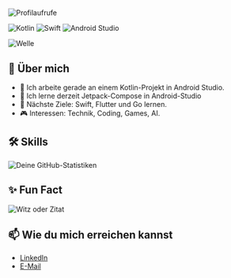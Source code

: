 # 


![Profilaufrufe](https://komarev.com/ghpvc/?username=mohamedremo&color=blue)

![Kotlin](https://img.shields.io/badge/-Kotlin-0095D5?style=for-the-badge&logo=kotlin&logoColor=white)
![Swift](https://img.shields.io/badge/-Swift-FA7343?style=for-the-badge&logo=swift&logoColor=white)
![Android Studio](https://img.shields.io/badge/-Android_Studio-3DDC84?style=for-the-badge&logo=android-studio&logoColor=white)

![Welle](https://capsule-render.vercel.app/api?type=waving&color=gradient&height=100&section=header&text=Hi+there+👋&fontSize=40&fontAlignY=40&animation=fadeIn)



## 🌟 Über mich

- 🔭 Ich arbeite gerade an einem Kotlin-Projekt in Android Studio.
- 🌱 Ich lerne derzeit Jetpack-Compose in Android-Studio
- 🚀 Nächste Ziele: Swift, Flutter und Go lernen.
- 🎮 Interessen: Technik, Coding, Games, AI.

## 🛠️ Skills
![Deine GitHub-Statistiken](https://github-readme-stats.vercel.app/api?username=mohamedremo&show_icons=true&theme=radical)


## ✨ Fun Fact
![Witz oder Zitat](https://readme-jokes.vercel.app/api)

## 📫 Wie du mich erreichen kannst

- [LinkedIn](https://www.linkedin.com/in/mohamed-remo-08835b2bb)
- [E-Mail](mailto:mohamed.remo@outlook.de)
